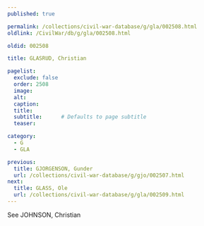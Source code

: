 ```yaml
---
published: true

permalink: /collections/civil-war-database/g/gla/002508.html
oldlink: /CivilWar/db/g/gla/002508.html

oldid: 002508

title: GLASRUD, Christian

pagelist:
  exclude: false
  order: 2508
  image: 
  alt:
  caption:
  title:
  subtitle:      # Defaults to page subtitle
  teaser:

category: 
  - G 
  - GLA

previous:
  title: GJORGENSON, Gunder
  url: /collections/civil-war-database/g/gjo/002507.html  
next:
  title: GLASS, Ole
  url: /collections/civil-war-database/g/gla/002509.html   
---
```

See JOHNSON, Christian